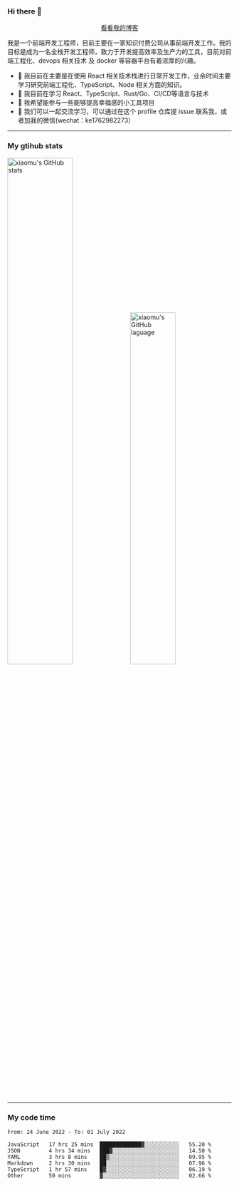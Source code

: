 ### Hi there 👋

<p align="center">
  <a href="https://real-jacket.github.io/">看看我的博客</a>
</p>

我是一个前端开发工程师，目前主要在一家知识付费公司从事前端开发工作。我的目标是成为一名全栈开发工程师，致力于开发提高效率及生产力的工具，目前对前端工程化、devops 相关技术 及 docker 等容器平台有着浓厚的兴趣。

- 🔭 我目前在主要是在使用 React 相关技术栈进行日常开发工作，业余时间主要学习研究前端工程化、TypeScript、Node 相关方面的知识。
- 🌱 我目前在学习 React、TypeScript、Rust/Go、CI/CD等语言与技术
- 👯 我希望能参与一些能够提高幸福感的小工具项目
- 💬 我们可以一起交流学习，可以通过在这个 profile 仓库提 issue 联系我，或者加我的微信(wechat：ke1762982273）

***

### My gtihub stats

<a><img src="https://github-readme-stats.vercel.app/api?username=real-jacket" title="xiaomu's GitHub stats" alt="xiaomu's GitHub stats" style="width:54%;"/></a>
<a><img src="https://github-readme-stats.vercel.app/api/top-langs/?username=real-jacket&layout=compact" title="xiaomu's GitHub laguage" alt="xiaomu's GitHub laguage" style="width:45%;"/><a/>

***

### My code time

<!--START_SECTION:waka-->

```text
From: 24 June 2022 - To: 01 July 2022

JavaScript   17 hrs 25 mins  █████████████▓░░░░░░░░░░░   55.20 %
JSON         4 hrs 34 mins   ███▓░░░░░░░░░░░░░░░░░░░░░   14.50 %
YAML         3 hrs 8 mins    ██▒░░░░░░░░░░░░░░░░░░░░░░   09.95 %
Markdown     2 hrs 30 mins   ██░░░░░░░░░░░░░░░░░░░░░░░   07.96 %
TypeScript   1 hr 57 mins    █▓░░░░░░░░░░░░░░░░░░░░░░░   06.19 %
Other        50 mins         ▓░░░░░░░░░░░░░░░░░░░░░░░░   02.66 %
```

<!--END_SECTION:waka-->
